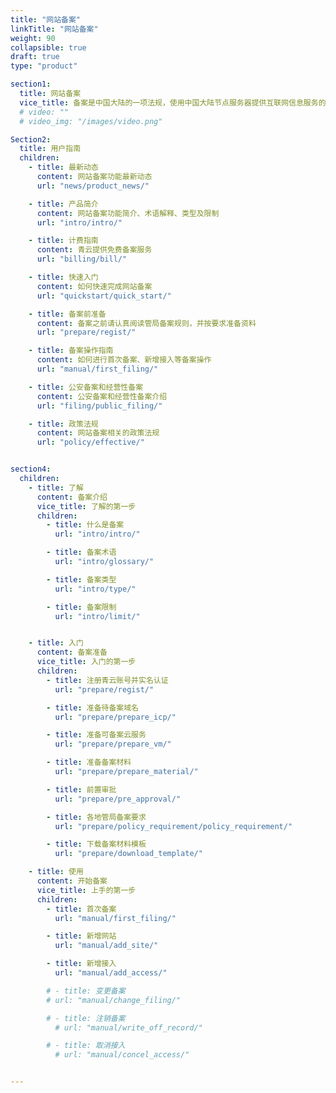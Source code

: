 ```yaml
---
title: "网站备案"
linkTitle: "网站备案"
weight: 90
collapsible: true
draft: true
type: "product"

section1:
  title: 网站备案
  vice_title: 备案是中国大陆的一项法规，使用中国大陆节点服务器提供互联网信息服务的用户，需要在服务器提供商处提交备案申请。青云提供免费的备案服务。
  # video: ""
  # video_img: "/images/video.png"

Section2:
  title: 用户指南
  children:
    - title: 最新动态
      content: 网站备案功能最新动态
      url: "news/product_news/"

    - title: 产品简介
      content: 网站备案功能简介、术语解释、类型及限制
      url: "intro/intro/"

    - title: 计费指南
      content: 青云提供免费备案服务
      url: "billing/bill/"

    - title: 快速入门
      content: 如何快速完成网站备案
      url: "quickstart/quick_start/"

    - title: 备案前准备
      content: 备案之前请认真阅读管局备案规则，并按要求准备资料
      url: "prepare/regist/"

    - title: 备案操作指南
      content: 如何进行首次备案、新增接入等备案操作
      url: "manual/first_filing/"

    - title: 公安备案和经营性备案
      content: 公安备案和经营性备案介绍
      url: "filing/public_filing/"

    - title: 政策法规
      content: 网站备案相关的政策法规
      url: "policy/effective/"


section4:
  children:
    - title: 了解
      content: 备案介绍
      vice_title: 了解的第一步
      children:
        - title: 什么是备案
          url: "intro/intro/"

        - title: 备案术语
          url: "intro/glossary/"

        - title: 备案类型
          url: "intro/type/"

        - title: 备案限制
          url: "intro/limit/"


    - title: 入门
      content: 备案准备
      vice_title: 入门的第一步
      children: 
        - title: 注册青云账号并实名认证
          url: "prepare/regist/"

        - title: 准备待备案域名
          url: "prepare/prepare_icp/"

        - title: 准备可备案云服务
          url: "prepare/prepare_vm/"

        - title: 准备备案材料
          url: "prepare/prepare_material/"

        - title: 前置审批
          url: "prepare/pre_approval/"

        - title: 各地管局备案要求
          url: "prepare/policy_requirement/policy_requirement/"

        - title: 下载备案材料模板
          url: "prepare/download_template/"

    - title: 使用
      content: 开始备案
      vice_title: 上手的第一步
      children: 
        - title: 首次备案
          url: "manual/first_filing/"

        - title: 新增网站
          url: "manual/add_site/"

        - title: 新增接入
          url: "manual/add_access/"

        # - title: 变更备案
        # url: "manual/change_filing/"

        # - title: 注销备案
          # url: "manual/write_off_record/"

        # - title: 取消接入
          # url: "manual/concel_access/"


---
```




<!-- type: "product" 这个参数表明这是一个产品index页面 -->
<!-- section1 为产品index页面 主标题 副标题 video  video_img为视频图片  -->
<!-- section2 为产品index页面 第一个大块的用户文档配置  -->
<!-- section3 为产品index页面 第二个大块的开发者文档配置  -->
<!-- section4 为产品index页面 第三个大块的学习路径配置  -->